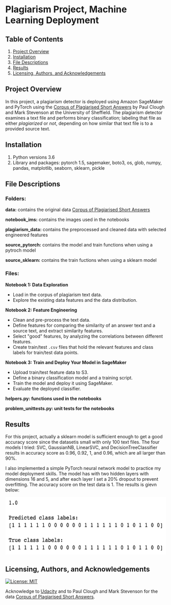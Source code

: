 # Plagiarism Project, Machine Learning Deployment

## Table of Contents

1. [Project Overview](#project_overview)
2. [Installation](#installation)
3. [File Descriptions](#files)
4. [Results](#results)
5. [Licensing, Authors, and Acknowledgements](#licensing)

## Project Overview <a name="project_overview"></a>

In this project, a plagiarism detector is deployed using Amazon SageMaker and PyTorch using the [Corpus of Plagiarised Short Answers](https://ir.shef.ac.uk/cloughie/resources/plagiarism_corpus.html) by Paul Clough and Mark Stevenson at the University of Sheffield. The plagiarism detector examines a text file and performs binary classification; labeling that file as either *plagiarized* or *not*, depending on how similar that text file is to a provided source text.

## Installation <a name="installation"></a>

1. Python versions 3.6
2. Library and packages: pytorch 1.5, sagemaker, boto3, os, glob, numpy, pandas, matplotlib, seaborn, sklearn, pickle

## File Descriptions <a name="files"></a>

### Folders: 
**data:** contains the original data [Corpus of Plagiarised Short Answers](https://ir.shef.ac.uk/cloughie/resources/plagiarism_corpus.html)

**notebook_ims:** contains the images used in the notebooks

**plagiarism_data:** contains the preprocessed and cleaned data with selected engineered features

**source_pytorch:** contains the model and train functions when using a pytroch model

**source_sklearn:** contains the train fuctions when using a sklearn model

### Files:
**Notebook 1: Data Exploration**
* Load in the corpus of plagiarism text data.
* Explore the existing data features and the data distribution.

**Notebook 2: Feature Engineering**
* Clean and pre-process the text data.
* Define features for comparing the similarity of an answer text and a source text, and extract similarity features.
* Select "good" features, by analyzing the correlations between different features.
* Create train/test `.csv` files that hold the relevant features and class labels for train/test data points.

**Notebook 3: Train and Deploy Your Model in SageMaker**
* Upload train/test feature data to S3.
* Define a binary classification model and a training script.
* Train the model and deploy it using SageMaker.
* Evaluate the deployed classifier.

**helpers.py: functions used in the notebooks**

**problem_unittests.py: unit tests for the notebooks**

## Results<a name="results"></a>

For this project, actually a sklearn model is sufficient enough to get a good accuracy score since the datasetis small with only 100 text files. The four models I tried: SVC, GaussianNB, LinearSVC, and DecisionTreeClassifier results in accuracy score as 0.96, 0.92, 1, and 0.96, which are all larger than 90%.

I also implemented a simple PyTorch neural network model to practice my model deployment skills. The model has with two hidden layers with dimensions 16 and 5, and after each layer I set a 20% dropout to prevent overfitting. The accuracy score on the test data is 1. The results is gievn below:

<img src="notebook_ims/pytorch_nn_result.png" width="600" height="180" />

## Licensing, Authors, and Acknowledgements<a name="licensing"></a>

[![License: MIT](https://img.shields.io/badge/License-MIT-yellow.svg)](https://opensource.org/licenses/MIT)

Acknowledge to [Udacity](https://www.udacity.com/) and to Paul Clough and Mark Stevenson for the data [Corpus of Plagiarised Short Answers](https://ir.shef.ac.uk/cloughie/resources/plagiarism_corpus.html).  




